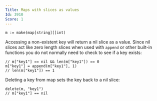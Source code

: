 ```yaml
---
Title: Maps with slices as values
Id: 3910
Score: 1
---
```

    m := make(map[string][]int)

Accessing a non-existent key will return a nil slice as a value. Since nil slices act like zero length slices when used with `append` or other built-in functions you do not normally need to check to see if a key exists:

    // m["key1"] == nil && len(m["key1"]) == 0
    m["key1"] = append(m["key1"], 1)
    // len(m["key1"]) == 1

Deleting a key from map sets the key back to a nil slice:

    delete(m, "key1")
    // m["key1"] == nil
